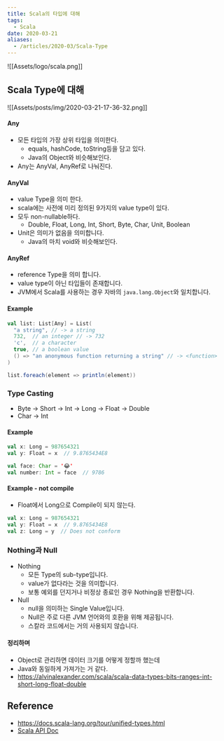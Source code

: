 ```yaml
---
title: Scala의 타입에 대해
tags:
  - Scala
date: 2020-03-21
aliases: 
  - /articles/2020-03/Scala-Type
---
```


![[Assets/logo/scala.png]]

## Scala Type에 대해
![[Assets/posts/img/2020-03-21-17-36-32.png]]

#### Any
- 모든 타입의 가장 상위 타입을 의미한다.
    - equals, hashCode, toString등을 담고 있다.
    - Java의 Object와 비슷해보인다.
- Any는 AnyVal, AnyRef로 나눠진다.

#### AnyVal
- value Type을 의미 한다.
- scala에는 사전에 미리 정의된 9가지의 value type이 있다.
- 모두 non-nullable하다.
    - Double, Float, Long, Int, Short, Byte, Char, Unit, Boolean
- Unit은 의미가 없음을 의미합니다.
    - Java의 마치 void와 비슷해보인다.


#### AnyRef
- reference Type을 의미 합니다.
- value type이 아닌 타입들이 존재합니다.
- JVM에서 Scala를 사용하는 경우 자바의 `java.lang.Object`와 일치합니다.

#### Example
```scala
val list: List[Any] = List(
  "a string", // -> a string
  732,  // an integer // -> 732
  'c',  // a character
  true, // a boolean value
  () => "an anonymous function returning a string" // -> <function>
)

list.foreach(element => println(element))
```

### Type Casting
- Byte -> Short -> Int -> Long -> Float -> Double
- Char -> Int

#### Example

```scala
val x: Long = 987654321
val y: Float = x  // 9.8765434E8

val face: Char = '😂'
val number: Int = face  // 9786
```

#### Example - not compile
- Float에서 Long으로 Compile이 되지 않는다.
```scala
val x: Long = 987654321
val y: Float = x  // 9.8765434E8
val z: Long = y  // Does not conform
```

### Nothing과 Null
- Nothing
    - 모든 Type의 sub-type입니다.
    - value가 없다라는 것을 의미합니다.
    - 보통 예외를 던지거나 비정상 종료인 경우 Nothing을 반환합니다.
- Null
    - null을 의미하는 Single Value입니다.
    - Null은 주로 다른 JVM 언어와의 호환을 위해 제공됩니다.
    - 스칼라 코드에서는 거의 사용되지 않습니다.


#### 정리하며
- Object로 관리하면 데이터 크기를 어떻게 정할까 했는데
- Java와 동일하게 가져가는 거 같다.
- <https://alvinalexander.com/scala/scala-data-types-bits-ranges-int-short-long-float-double>


## Reference
- <https://docs.scala-lang.org/tour/unified-types.html>
- [Scala API Doc](https://www.scala-lang.org/api/current/scala)
